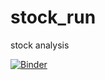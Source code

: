 # stock_run
stock analysis


[![Binder](https://mybinder.org/badge_logo.svg)](https://mybinder.org/v2/gh/abdul437/stock_run/main?filepath=stocks_run.ipynb)
